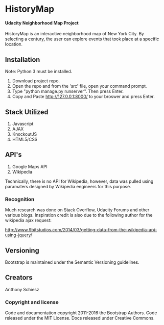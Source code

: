 HistoryMap
====================================
#### Udacity Neighborhood Map Project

HistoryMap is an interactive neighborhood map of New York City. By selecting a century, the user can explore events that took place at a specific location.

## Installation
Note: Python 3 must be installed.
1. Download project repo.
2. Open the repo and from the 'src' file, open your command prompt.
3. Type "python manage.py runserver". Then press Enter.
4. Copy and Paste http://127.0.0.1:8000/ to your broswer and press Enter.

## Stack Utilized
1. Javascript
2. AJAX
3. KnockoutJS
4. HTML5/CSS

## API's
1. Google Maps API
2. Wikipedia

Technically, there is no API for Wikipedia, however, data was pulled using paramaters designed by Wikipedia engineers for this purpose.

### Recognition
Much research was done on Stack Overflow, Udacity Forums and other various blogs. 
Inspiration credit is also due to the following author for the wikipedia ajax request:

http://www.9bitstudios.com/2014/03/getting-data-from-the-wikipedia-api-using-jquery/


## Versioning

Bootstrap is maintained under the Semantic Versioning guidelines.

## Creators

Anthony Schiesz

### Copyright and license

Code and documentation copyright 2011-2016 the Bootstrap Authors. Code released under the MIT License. Docs released under Creative Commons.
